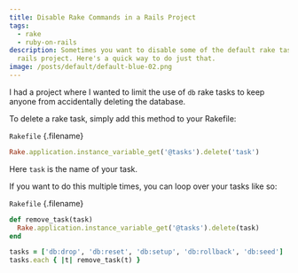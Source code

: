 ```yaml
---
title: Disable Rake Commands in a Rails Project
tags:
  - rake
  - ruby-on-rails
description: Sometimes you want to disable some of the default rake tasks in a
  rails project. Here's a quick way to do just that.
image: /posts/default/default-blue-02.png
---
```


I had a project where I wanted to limit the use of `db` rake tasks to keep anyone from accidentally deleting the database.

To delete a rake task, simply add this method to your Rakefile:

`Rakefile` {.filename}

```ruby
Rake.application.instance_variable_get('@tasks').delete('task')
```

Here `task` is the name of your task.

If you want to do this multiple times, you can loop over your tasks like so:

`Rakefile` {.filename}

```ruby
def remove_task(task)
  Rake.application.instance_variable_get('@tasks').delete(task)
end

tasks = ['db:drop', 'db:reset', 'db:setup', 'db:rollback', 'db:seed']
tasks.each { |t| remove_task(t) }
```
